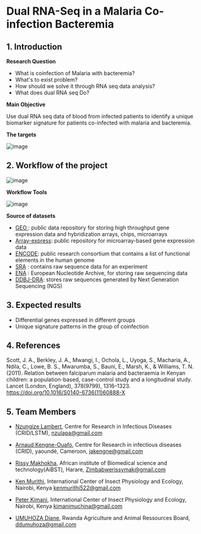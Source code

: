 # Dual RNA-Seq in a Malaria Co-infection Bacteremia
## 1.	Introduction 



**Research Question**

* What is coinfection of Malaria with bacteremia?
*	What's to exist problem?
*	How should we solve it through RNA seq data analysis?
* What does dual RNA seq Do?

**Main Objective**

Use dual RNA seq data of blood from infected patients to identify a unique biomarker signature for patients co-infected with malaria and bacteremia.

**The targets**

![image](https://user-images.githubusercontent.com/59683723/136564329-e7d964c9-e75c-4657-9ccf-56305f3b7c90.png)


##### 

## 2. Workflow of the project 

![image](https://user-images.githubusercontent.com/59683723/136552486-1f439d4a-fa42-49bf-b55f-6aedae6eddc0.png)


**Workflow Tools**


![image](https://user-images.githubusercontent.com/59683723/136560705-8d2ee026-2a2d-4120-8e85-0811e55aa016.png)



 **Source of datasets**
  - [GEO ](https://www.ncbi.nlm.nih.gov/geo/): public data repository for storing high throughput gene expression data and hybridization arrays, chips, microarrays
  - [Array-express](https://www.ebi.ac.uk/arrayexpress/):  public repository for microarray-based gene expression data
  - [ENCODE](https://www.encodeproject.org/): public research consortium that contains a list of functional elements in the human genome
  - [SRA](https://www.ncbi.nlm.nih.gov/sra) : contains raw sequence data for an experiment
  - [ENA](https://www.ebi.ac.uk/ena/browser/home) : European Nucleotide Archive, for storing raw sequencing data
  - [DDBJ-DRA](https://www.ddbj.nig.ac.jp/dra/index-e.html): stores raw sequences generated by Next Generation Sequencing (NGS) 
  
## 3. Expected results
*	Differential genes expressed in different groups
*	Unique signature patterns in the group of coinfection   
## 4. References

Scott, J. A., Berkley, J. A., Mwangi, I., Ochola, L., Uyoga, S., Macharia, A., Ndila, C., Lowe, B. S., Mwarumba, S., Bauni, E., Marsh, K., & Williams, T. N. (2011). Relation between falciparum malaria and bacteraemia in Kenyan children: a population-based, case-control study and a longitudinal study. Lancet (London, England), 378(9799), 1316–1323. https://doi.org/10.1016/S0140-6736(11)60888-X

## 5. Team Members
* [Nzungize Lambert](https://github.com/nzungizelab), Centre for Research in Infectious Diseases (CRID/LSTM), nzulapa@gmail.com

* [Arnaud Kengne-Ouafo](https://github.com/JAKO-waccbip), Centre for Research in infectious diseases (CRID), yaoundé, Cameroon, jakengne@gmail.com

* [Rissy Makhokha](https://github.com/Rissy2021), African institute of Biomedical science and technology(AiBST), Harare, Zimbabwerissymak@gmail.com

* [Ken Murithi](https://github.com/kenmurithi), International Center of Insect Physiology and Ecology, Nairobi, Kenya kenmurithi522@gmail.com

* [Peter Kimani](https://github.com/PMuchina), International Center of Insect Physiology and Ecology, Nairobi, Kenya kimanimuchina@gmail.com

* [UMUHOZA Diane](), Rwanda Agriculture and Animal Ressources Board, ddumuhoza@gmail.com





